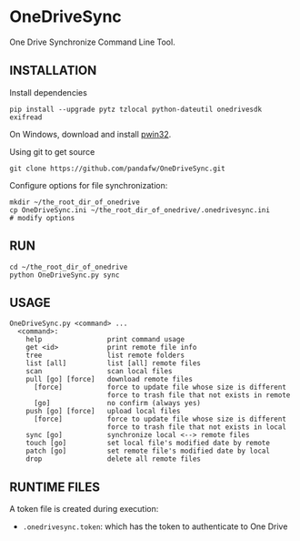  OneDriveSync
=============

One Drive Synchronize Command Line Tool.


 INSTALLATION
---------------

Install dependencies

    pip install --upgrade pytz tzlocal python-dateutil onedrivesdk exifread 

On Windows, download and install [pwin32](https://sourceforge.net/projects/pywin32/).

Using git to get source

    git clone https://github.com/pandafw/OneDriveSync.git
    
Configure options for file synchronization:

    mkdir ~/the_root_dir_of_onedrive
    cp OneDriveSync.ini ~/the_root_dir_of_onedrive/.onedrivesync.ini
    # modify options
    

 RUN
-----

    cd ~/the_root_dir_of_onedrive
    python OneDriveSync.py sync


 USAGE
-------

    OneDriveSync.py <command> ...
      <command>:
        help                print command usage
        get <id>            print remote file info
        tree                list remote folders
        list [all]          list [all] remote files
        scan                scan local files
        pull [go] [force]   download remote files
          [force]           force to update file whose size is different
                            force to trash file that not exists in remote
          [go]              no confirm (always yes)
        push [go] [force]   upload local files
          [force]           force to update file whose size is different
                            force to trash file that not exists in local
        sync [go]           synchronize local <--> remote files
        touch [go]          set local file's modified date by remote
        patch [go]          set remote file's modified date by local
        drop                delete all remote files


 RUNTIME FILES
--------------------
A token file is created during execution:

* `.onedrivesync.token`: which has the token to authenticate to One Drive
